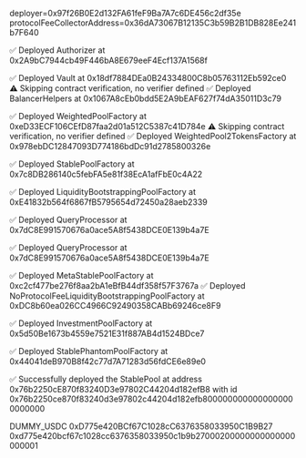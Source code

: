 deployer=0x97f26B0E2d132FA61feF9Ba7A7c6DE456c2df35e
protocolFeeCollectorAddress=0x36dA73067B12135C3b59B2B1DB828Ee241b7F640

✅ Deployed Authorizer at 0x2A9bC7944cb49F446bA8E679eeF4Ecf137A1568f

✅ Deployed Vault at 0x18df7884DEa0B24334800C8b05763112Eb592ce0
⚠️ Skipping contract verification, no verifier defined
✅ Deployed BalancerHelpers at 0x1067A8cEb0bdd5E2A9bEAF627f74dA35011D3c79

✅ Deployed WeightedPoolFactory at 0xeD33ECF106CEfD87faa2d01a512C5387c41D784e
⚠️ Skipping contract verification, no verifier defined
✅ Deployed WeightedPool2TokensFactory at 0x978ebDC12847093D774186bdDc91d2785800326e

✅ Deployed StablePoolFactory at 0x7c8DB286140c5febFA5e81f38EcA1afFbE0c4A22

✅ Deployed LiquidityBootstrappingPoolFactory at 0xE41832b564f6867fB5795654d72450a28aeb2339

✅ Deployed QueryProcessor at 0x7dC8E991570676a0ace5A8f5438DCE0E139b4a7E

✅ Deployed QueryProcessor at 0x7dC8E991570676a0ace5A8f5438DCE0E139b4a7E

✅ Deployed MetaStablePoolFactory at 0xc2cf477be276f8aa2bA1eBfB44df358f57F3767a
✅ Deployed NoProtocolFeeLiquidityBootstrappingPoolFactory at 0xDC8b60ea026CC4966C92490358CABb69246ce8F9


✅  Deployed InvestmentPoolFactory at 0x5d50Be1673b4559e7521E31f887AB4d1524BDce7



✅ Deployed StablePhantomPoolFactory at 0x44041deB970B8f42c77d7A71283d56fdCE6e89e0

✅ Successfully deployed the StablePool at address 0x76b2250cE870f83240D3e97802C44204d182efB8 with id 0x76b2250ce870f83240d3e97802c44204d182efb8000000000000000000000000

DUMMY_USDC
0xD775e420BCf67C1028cC6376358033950C1B9B27
0xd775e420bcf67c1028cc6376358033950c1b9b27000200000000000000000001
